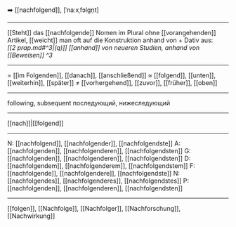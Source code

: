 ➡️ [[nachfolgend]], [ˈnaːxˌfɔlɡn̩t]

---
[[Steht]] das [[nachfolgende]] Nomen im Plural ohne [[vorangehenden]] Artikel, [[weicht]] man oft auf die Konstruktion anhand von + Dativ aus:  
*[[2 prap.md#^3|(q)]] [[anhand]] von neueren Studien, anhand von [[Beweisen]] ^3*

---
= [[im Folgenden]], [[danach]], [[anschließend]]
≈ [[folgend]], [[unten]], [[weiterhin]], [[später]]
≠ [[vorhergehend]], [[zuvor]], [[früher]], [[oben]]

---
following, subsequent
последующий, нижеследующий

---
[[nach]]|[[folgend]]

---
N: [[nachfolgend]], [[nachfolgender]], [[nachfolgendste]]
A: [[nachfolgenden]], [[nachfolgenderen]], [[nachfolgendsten]]
G: [[nachfolgenden]], [[nachfolgenderen]], [[nachfolgendsten]]
D: [[nachfolgendem]], [[nachfolgenderem]], [[nachfolgendstem]]
F: [[nachfolgende]], [[nachfolgendere]], [[nachfolgendste]]
N: [[nachfolgendes]], [[nachfolgenderes]], [[nachfolgendstes]]
P: [[nachfolgenden]], [[nachfolgenderen]], [[nachfolgendsten]]

---
[[folgen]], [[Nachfolge]], [[Nachfolger]], [[Nachforschung]], [[Nachwirkung]]
